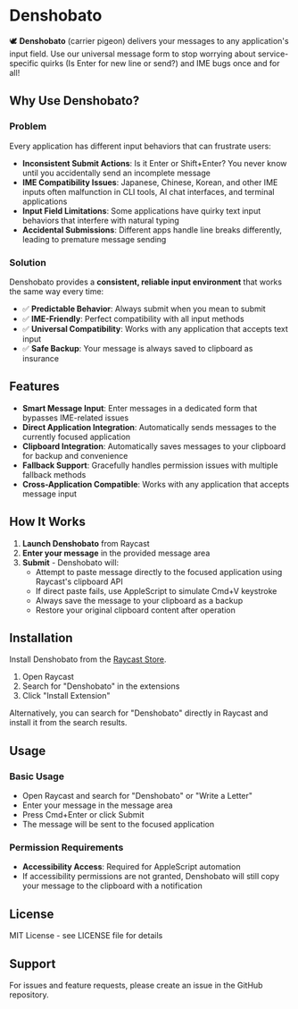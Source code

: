 # Denshobato

🕊️ **Denshobato** (carrier pigeon) delivers your messages to any application's input field. Use our universal message form to stop worrying about service-specific quirks (Is Enter for new line or send?) and IME bugs once and for all!

## Why Use Denshobato?

### Problem
Every application has different input behaviors that can frustrate users:

- **Inconsistent Submit Actions**: Is it Enter or Shift+Enter? You never know until you accidentally send an incomplete message
- **IME Compatibility Issues**: Japanese, Chinese, Korean, and other IME inputs often malfunction in CLI tools, AI chat interfaces, and terminal applications
- **Input Field Limitations**: Some applications have quirky text input behaviors that interfere with natural typing
- **Accidental Submissions**: Different apps handle line breaks differently, leading to premature message sending

### Solution
Denshobato provides a **consistent, reliable input environment** that works the same way every time:

- ✅ **Predictable Behavior**: Always submit when you mean to submit
- ✅ **IME-Friendly**: Perfect compatibility with all input methods
- ✅ **Universal Compatibility**: Works with any application that accepts text input
- ✅ **Safe Backup**: Your message is always saved to clipboard as insurance

## Features

- **Smart Message Input**: Enter messages in a dedicated form that bypasses IME-related issues
- **Direct Application Integration**: Automatically sends messages to the currently focused application
- **Clipboard Integration**: Automatically saves messages to your clipboard for backup and convenience
- **Fallback Support**: Gracefully handles permission issues with multiple fallback methods
- **Cross-Application Compatible**: Works with any application that accepts message input

## How It Works

1. **Launch Denshobato** from Raycast
2. **Enter your message** in the provided message area
3. **Submit** - Denshobato will:
   - Attempt to paste message directly to the focused application using Raycast's clipboard API
   - If direct paste fails, use AppleScript to simulate Cmd+V keystroke
   - Always save the message to your clipboard as a backup
   - Restore your original clipboard content after operation

## Installation

Install Denshobato from the [Raycast Store](https://www.raycast.com/store).

1. Open Raycast
2. Search for "Denshobato" in the extensions
3. Click "Install Extension"

Alternatively, you can search for "Denshobato" directly in Raycast and install it from the search results.

## Usage

### Basic Usage
- Open Raycast and search for "Denshobato" or "Write a Letter"
- Enter your message in the message area
- Press Cmd+Enter or click Submit
- The message will be sent to the focused application

### Permission Requirements
- **Accessibility Access**: Required for AppleScript automation
- If accessibility permissions are not granted, Denshobato will still copy your message to the clipboard with a notification

## License

MIT License - see LICENSE file for details

## Support

For issues and feature requests, please create an issue in the GitHub repository.
